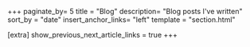 +++
paginate_by= 5
title = "Blog"
description= "Blog posts I've written"
sort_by = "date"
insert_anchor_links= "left"
template = "section.html"

[extra]
show_previous_next_article_links = true
+++